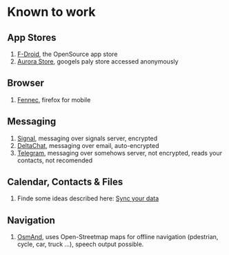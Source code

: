 # Known to work
## App Stores

1. [F-Droid](F-Droid.md), the OpenSource app store
2. [Aurora Store](AuroraStore.md), googels paly store accessed anonymously

## Browser

1. [Fennec](Fennec.md), firefox for mobile

## Messaging

1. [Signal](Signal.md), messaging over signals server, encrypted
2. [DeltaChat](DeltaChat.md), messaging over email, auto-encrypted
3. [Telegram](Telegram.md), messaging over somehows server, not encrypted, reads your contacts, not recomended

## Calendar, Contacts & Files

1. Finde some ideas described here: [Sync your data](sync_calendar.md)

## Navigation

1. [OsmAnd](OsmAnd.md), uses Open-Streetmap maps for offline navigation (pdestrian, cycle, car, truck ...), speech output possible.